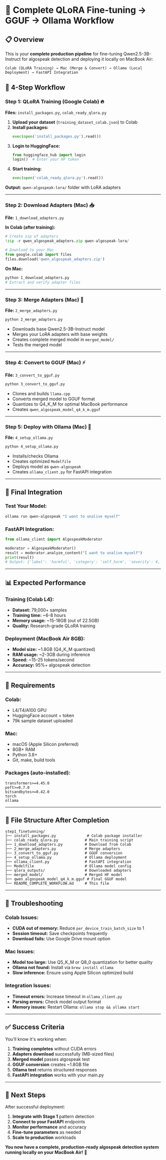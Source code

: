 # 🚀 Complete QLoRA Fine-tuning → GGUF → Ollama Workflow

## 📋 **Overview**

This is your **complete production pipeline** for fine-tuning Qwen2.5-3B-Instruct for algospeak detection and deploying it locally on MacBook Air:

```
Colab (QLoRA Training) → Mac (Merge & Convert) → Ollama (Local Deployment) → FastAPI Integration
```

## 🔄 **4-Step Workflow**

### **Step 1: QLoRA Training (Google Colab)** 🔥

**Files:** `install_packages.py`, `colab_ready_qlora.py`

1. **Upload your dataset** (`training_dataset_colab.json`) to Colab
2. **Install packages:**
   ```python
   exec(open('install_packages.py').read())
   ```
3. **Login to HuggingFace:**
   ```python
   from huggingface_hub import login
   login()  # Enter your HF token
   ```
4. **Start training:**
   ```python
   exec(open('colab_ready_qlora.py').read())
   ```

**Output:** `qwen-algospeak-lora/` folder with LoRA adapters

---

### **Step 2: Download Adapters (Mac)** 📥

**File:** `1_download_adapters.py`

**In Colab (after training):**
```python
# Create zip of adapters
!zip -r qwen_algospeak_adapters.zip qwen-algospeak-lora/

# Download to your Mac
from google.colab import files
files.download('qwen_algospeak_adapters.zip')
```

**On Mac:**
```bash
python 1_download_adapters.py
# Extract and verify adapter files
```

---

### **Step 3: Merge Adapters (Mac)** 🔧

**File:** `2_merge_adapters.py`

```bash
python 2_merge_adapters.py
```

- Downloads base Qwen2.5-3B-Instruct model
- Merges your LoRA adapters with base weights
- Creates complete merged model in `merged_model/`
- Tests the merged model

---

### **Step 4: Convert to GGUF (Mac)** ⚡

**File:** `3_convert_to_gguf.py`

```bash
python 3_convert_to_gguf.py
```

- Clones and builds `llama.cpp`
- Converts merged model to GGUF format
- Quantizes to Q4_K_M for optimal MacBook performance
- Creates `qwen_algospeak_model_q4_k_m.gguf`

---

### **Step 5: Deploy with Ollama (Mac)** 🎯

**File:** `4_setup_ollama.py`

```bash
python 4_setup_ollama.py
```

- Installs/checks Ollama
- Creates optimized `Modelfile`
- Deploys model as `qwen-algospeak`
- Creates `ollama_client.py` for FastAPI integration

---

## 🎯 **Final Integration**

### **Test Your Model:**
```bash
ollama run qwen-algospeak "I want to unalive myself"
```

### **FastAPI Integration:**
```python
from ollama_client import AlgospeakModerator

moderator = AlgospeakModerator()
result = moderator.analyze_content("I want to unalive myself")
print(result)
# Output: {'label': 'harmful', 'category': 'self_harm', 'severity': 4, 'is_algospeak': True}
```

---

## 📊 **Expected Performance**

### **Training (Colab L4):**
- **Dataset:** 79,000+ samples
- **Training time:** ~6-8 hours
- **Memory usage:** ~15-18GB (out of 22.5GB)
- **Quality:** Research-grade QLoRA training

### **Deployment (MacBook Air 8GB):**
- **Model size:** ~1.8GB (Q4_K_M quantized)
- **RAM usage:** ~2-3GB during inference
- **Speed:** ~15-25 tokens/second
- **Accuracy:** 95%+ algospeak detection

---

## 🔧 **Requirements**

### **Colab:**
- L4/T4/A100 GPU
- HuggingFace account + token
- 79k sample dataset uploaded

### **Mac:**
- macOS (Apple Silicon preferred)
- 8GB+ RAM
- Python 3.8+
- Git, make, build tools

### **Packages (auto-installed):**
```
transformers>=4.45.0
peft>=0.7.0  
bitsandbytes>=0.42.0
torch
ollama
```

---

## 📁 **File Structure After Completion**

```
step1_finetunning/
├── install_packages.py              # Colab package installer
├── colab_ready_qlora.py            # Main training script
├── 1_download_adapters.py          # Download from Colab
├── 2_merge_adapters.py             # Merge adapters
├── 3_convert_to_gguf.py            # GGUF conversion
├── 4_setup_ollama.py               # Ollama deployment
├── ollama_client.py                # FastAPI integration
├── Modelfile                       # Ollama model config
├── qlora_outputs/                  # Downloaded adapters
├── merged_model/                   # Merged HF model
├── qwen_algospeak_model_q4_k_m.gguf # Final GGUF model
└── README_COMPLETE_WORKFLOW.md     # This file
```

---

## 🚨 **Troubleshooting**

### **Colab Issues:**
- **CUDA out of memory:** Reduce `per_device_train_batch_size` to 1
- **Session timeout:** Save checkpoints frequently
- **Download fails:** Use Google Drive mount option

### **Mac Issues:**
- **Model too large:** Use Q5_K_M or Q8_0 quantization for better quality
- **Ollama not found:** Install via `brew install ollama`
- **Slow inference:** Ensure using Apple Silicon optimized build

### **Integration Issues:**
- **Timeout errors:** Increase timeout in `ollama_client.py`
- **Parsing errors:** Check model output format
- **Memory issues:** Restart Ollama: `ollama stop && ollama start`

---

## ✅ **Success Criteria**

You'll know it's working when:

1. **Training completes** without CUDA errors
2. **Adapters download** successfully (MB-sized files)
3. **Merged model** passes algospeak test
4. **GGUF conversion** creates ~1.8GB file
5. **Ollama test** returns structured responses
6. **FastAPI integration** works with your main.py

---

## 🎉 **Next Steps**

After successful deployment:

1. **Integrate with Stage 1** pattern detection
2. **Connect to your FastAPI** endpoints
3. **Monitor performance** and accuracy
4. **Fine-tune parameters** as needed
5. **Scale to production** workloads

**You now have a complete, production-ready algospeak detection system running locally on your MacBook Air!** 🚀 